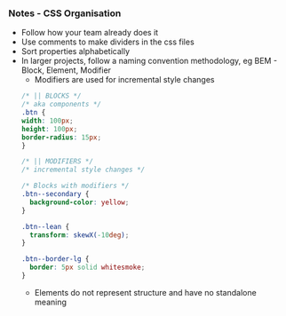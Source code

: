 ### Notes - CSS Organisation

- Follow how your team already does it 
- Use comments to make dividers in the css files
- Sort properties alphabetically
- In larger projects, follow a naming convention methodology, eg BEM - Block, Element, Modifier 
  - Modifiers are used for incremental style changes
  ```css
  /* || BLOCKS */
  /* aka components */
  .btn {
  width: 100px;
  height: 100px;
  border-radius: 15px;
  }

  /* || MODIFIERS */
  /* incremental style changes */

  /* Blocks with modifiers */
  .btn--secondary {
    background-color: yellow;
  }

  .btn--lean {
    transform: skewX(-10deg);
  }

  .btn--border-lg {
    border: 5px solid whitesmoke;
  }
  ```
  - Elements do not represent structure and have no standalone meaning

